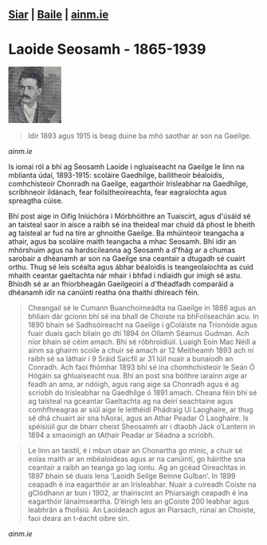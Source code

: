 [Siar](/daoine.xml) | [Baile](/index.html) | [ainm.ie](https://www.ainm.ie/Bio.aspx?ID=25)
------------------
# Laoide Seosamh - 1865-1939

![](/pic/laoide.png)

> Idir 1893 agus 1915 is beag duine ba mhó saothar ar son na Gaeilge.

*ainm.ie*

Is iomaí ról a bhí ag Seosamh Laoide i ngluaiseacht na Gaeilge le linn na
mblianta údaí, 1893-1915:  scoláire Gaedhilge, bailitheoir béaloidis, comhchisteoir
Chonradh na Gaeilge, eagarthóir Irisleabhar na Gaedhilge, scríbhneoir ildánach,
fear foilsitheoireachta, fear eagraíochta agus spreagtha cúise.


Bhí post aige in Oifig Iniúchóra i Mórbhóithre an Tuaiscirt, agus d'úsáid
sé an taisteal saor in aisce a raibh sé ina theideal mar chuid dá phost le
bheith ag taisteal ar fud na tíre ar ghnoithe Gaeilge. Ba mhúinteoir
teangacha a athair, agus ba scoláire maith teangacha a mhac Seosamh. Bhí
idir an mhórshuim agus na hardscileanna ag Seosamh a d'fhág ar a chumas
sarobair a dhéanamh ar son na Gaeilge sna ceantair a dtugadh sé cuairt
orthu. Thug sé leis scéalta agus ábhar béaloidis is teangeolaíochta as cuid
mhaith ceantar gaeltachta nár mhair i bhfad i ndiaidh gur imigh sé astu.
Bhíodh sé ar an fhíorbheagán Gaeilgeoirí a d'fhéadfadh comparáid a dhéanamh
idir na canúintí reatha óna thaithí dhíreach féin.

> Cheangail sé le Cumann Buanchoimeádta na Gaeilge in 1886 agus an bhliain
dár gcionn bhí sé ina bhall de Choiste na bhFoilseachán acu. In 1890 bhain
sé Sadhsóireacht na Gaeilge i gColáiste na Tríonóide agus fuair duais gach
bliain go dtí 1894 ón Ollamh Séamus Gudman. Ach níor bhain sé céim amach.
Bhí sé róbhroidiúil. Luaigh Eoin Mac Néill a ainm sa ghairm scoile a chuir
sé amach ar 12 Meitheamh 1893 ach ní raibh sé sa láthair i 9 Sráid Saicfil
ar 31 Iúil nuair a bunaíodh an Conradh. Ach faoi fhómhar 1893 bhí sé ina
chomhchisteoir le Seán Ó Hógáin sa ghluaiseacht nua. Bhí an post sna
bóithre iarainn aige ar feadh an ama, ar ndóigh, agus rang aige sa Chonradh
agus é ag scríobh do Irisleabhar na Gaedhilge ó 1891 amach. Cheana féin bhí
sé ag taisteal na gceantar Gaeltachta ag na deirí seachtaine agus
comhfhreagras ar siúl aige le leithéidí Phádraig Uí Laoghaire, ar thug sé
dhá chuairt air sna hAoraí, agus an Athar Peadar Ó Laoghaire. Is spéisiúil
gur de bharr cheist Sheosaimh air i dtaobh Jack o’Lantern in 1894 a
smaoinigh an tAthair Peadar ar Séadna a scríobh.

> Le linn an taistil, é i mbun obair an Chonartha go minic, a chuir sé
eolas maith ar an mbéaloideas agus ar na canúintí, go háirithe sna ceantair
a raibh an teanga go lag iontu. Ag an gcéad Oireachtas in 1897 bhain sé
duais lena ‘Laoidh Seilge Beinne Gulban’. In 1899 ceapadh é ina eagarthóir
ar an Irisleabhar. Nuair a cuireadh Coiste na gClódhann ar bun i 1902, ar
thairiscint an Phiarsaigh ceapadh é ina eagarthóir lánaimseartha. D’éirigh
leis an gCoiste 200 leabhar agus leabhrán a fhoilsiú. An Laoideach agus an
Piarsach, rúnaí an Choiste, faoi deara an t-éacht oibre sin.

*ainm.ie*
